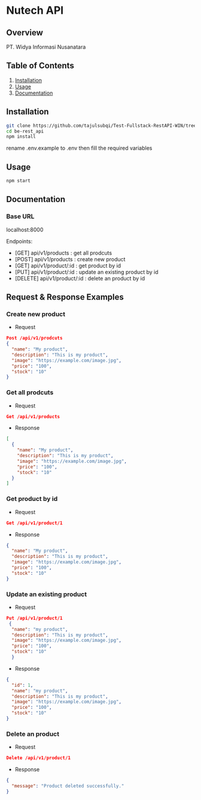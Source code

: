 # Nutech API

## Overview

PT. Widya Informasi Nusanatara

## Table of Contents

1. [Installation](#installation)
2. [Usage](#usage)
3. [Documentation](#documentation)

## Installation

```bash
git clone https://github.com/tajulsubqi/Test-Fullstack-RestAPI-WIN/tree/useQuery/be-rest_api.git
cd be-rest_api
npm install
```

rename .env.example to .env then fill the required variables

## Usage

```bash
npm start
```

## Documentation

### Base URL

localhost:8000

Endpoints:

- [GET] api/v1/products : get all prodcuts
- [POST] api/v1/products : create new product
- [GET] api/v1/product/:id : get product by id
- [PUT] api/v1/product/:id : update an existing product by id
- [DELETE] api/v1/product/:id : delete an product by id

## Request & Response Examples

### Create new product

- Request

```json
Post /api/v1/prodcuts
{
  "name": "My product",
  "description": "This is my product",
  "image": "https://example.com/image.jpg",
  "price": "100",
  "stock": "10"
}
```

### Get all prodcuts

- Request

```json
Get /api/v1/products
```

- Response

```json
[
  {
    "name": "My product",
    "description": "This is my product",
    "image": "https://example.com/image.jpg",
    "price": "100",
    "stock": "10"
  }
]
```

### Get product by id

- Request

```json
Get /api/v1/product/1
```

- Response

```json
{
  "name": "My product",
  "description": "This is my product",
  "image": "https://example.com/image.jpg",
  "price": "100",
  "stock": "10"
}
```

### Update an existing product

- Request

```json
Put /api/v1/product/1
 {
  "name": "my product",
  "description": "This is my product",
  "image": "https://example.com/image.jpg",
  "price": "100",
  "stock": "10"
  }
```

- Response

```json
{
  "id": 1,
  "name": "my product",
  "description": "This is my product",
  "image": "https://example.com/image.jpg",
  "price": "100",
  "stock": "10"
}
```

### Delete an product

- Request

```json
Delete /api/v1/product/1
```

- Response

```json
{
  "message": "Product deleted successfully."
}
```
